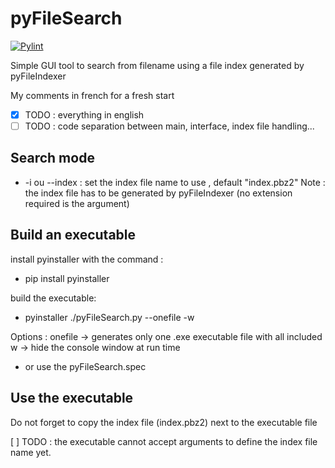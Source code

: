 # pyFileSearch
[![Pylint](https://github.com/GuillaumeGSO/pyFileSearch/actions/workflows/pylint.yml/badge.svg)](https://github.com/GuillaumeGSO/pyFileSearch/actions/workflows/pylint.yml)

Simple GUI tool to search from filename using a file index generated by pyFileIndexer

My comments in french for a fresh start
- [x] TODO : everything in english
- [ ] TODO : code separation between main, interface, index file handling...

## Search mode
* -i ou --index <indexfilename> : set the index file name to use <indexfilename>, default "index.pbz2"
       Note : the index file has to be generated by pyFileIndexer (no extension required is the argument)

## Build an executable
install pyinstaller with the command :
 * pip install pyinstaller

build the executable:
 * pyinstaller ./pyFileSearch.py --onefile -w
       
 Options :
       onefile -> generates only one .exe executable file with all included
       w -> hide the console window at run time 
 * or use the pyFileSearch.spec
## Use the executable
Do not forget to copy the index file (index.pbz2) next to the executable file

[ ] TODO : the executable cannot accept arguments to define the index file name yet.
